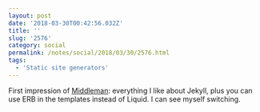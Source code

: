 ```yaml
---
layout: post
date: '2018-03-30T00:42:56.032Z'
title: ''
slug: '2576'
category: social
permalink: /notes/social/2018/03/30/2576.html
tags:
  - 'Static site generators'
---
```

First impression of [Middleman](https://middlemanapp.com/): everything I like about Jekyll, plus you can use ERB in the templates instead of Liquid. I can see myself switching.
